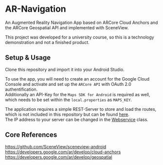 # AR-Navigation
An Augmented Reality Navigation App based on ARCore Cloud Anchors and the ARCore Geospatial API and implemented with SceneView.

This project was developed for a university course, so this is a technology demonstration and not a finished product.


## Setup & Usage
Clone this repository and import it into your Android Studio.

To use the app, you will need to create an account for the Google Cloud Console and activate and set up the `ARCore API` with OAuth 2.0 authentification.  
Additionally an API-Key for the `Maps SDK for Android` is required as well, which needs to be set within the `local.properties` as `MAPS_KEY`.

The application requires a simple REST-Server to store and load the routes, which is not included in this repository but can be found [here](https://github.com/morhenny/ar-navigation-server).  
The IP address to your server can be changed in the [Webservice](https://github.com/morhenny/ar-navigation/blob/master/app/src/main/java/de/morhenn/ar_navigation/persistance/Webservice.kt) class.

## Core References

https://github.com/SceneView/sceneview-android  
https://developers.google.com/ar/develop/cloud-anchors  
https://developers.google.com/ar/develop/geospatial
